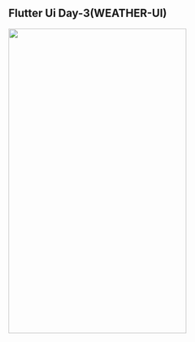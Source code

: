 ## Flutter Ui Day-3(WEATHER-UI)






<img src="https://user-images.githubusercontent.com/45129432/110907512-9232ea80-831e-11eb-8bee-7ff11d9c7b17.jpeg"  width="350px" height="600px">


